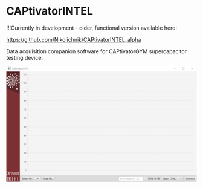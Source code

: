 # CAPtivatorINTEL

!!!Currently in development - older, functional version available here: 

https://github.com/Nikolichnik/CAPtivatorINTEL_alpha

Data acquisition companion software for CAPtivatorGYM supercapacitor testing device.


![alt text](https://raw.githubusercontent.com/Nikolichnik/CAPtivatorINTEL/master/resources/screenshot1.png)
